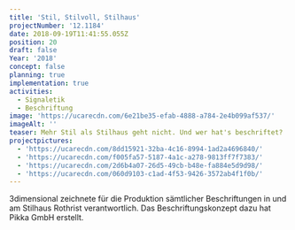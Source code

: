 ```yaml
---
title: 'Stil, Stilvoll, Stilhaus'
projectNumber: '12.1184'
date: 2018-09-19T11:41:55.055Z
position: 20
draft: false
Year: '2018'
concept: false
planning: true
implementation: true
activities:
  - Signaletik
  - Beschriftung
image: 'https://ucarecdn.com/6e21be35-efab-4888-a784-2e4b099af537/'
imageAlt: ''
teaser: Mehr Stil als Stilhaus geht nicht. Und wer hat's beschriftet?
projectpictures:
  - 'https://ucarecdn.com/8dd15921-32ba-4c16-8994-1ad2a4696840/'
  - 'https://ucarecdn.com/f005fa57-5187-4a1c-a278-9813ff7f7383/'
  - 'https://ucarecdn.com/2d6b4a07-26d5-49cb-b48e-fa884e5d9d98/'
  - 'https://ucarecdn.com/060d9103-c1ad-4f53-9426-3572ab4f1f0b/'
---
```

3dimensional zeichnete für die Produktion sämtlicher Beschriftungen in und am Stilhaus Rothrist verantwortlich. Das Beschriftungskonzept dazu hat Pikka GmbH erstellt.
